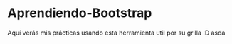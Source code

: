 # Aprendiendo-Bootstrap
Aquí verás mis prácticas usando esta herramienta util por su grilla :D asda
